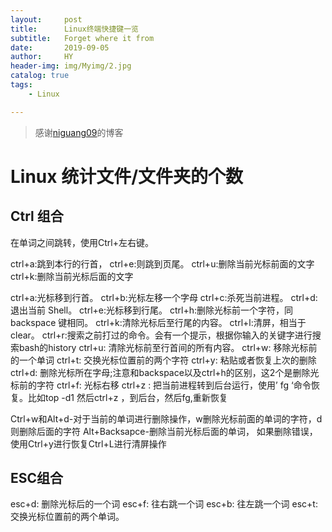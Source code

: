```yaml
---
layout:     post
title:      Linux终端快捷键一览
subtitle:   Forget where it from
date:       2019-09-05
author:     HY
header-img: img/Myimg/2.jpg
catalog: true
tags:
    - Linux

---
```


> 感谢[niguang09](https://blog.csdn.net/niguang09/article/details/6445778)的博客

# Linux 统计文件/文件夹的个数

## Ctrl 组合

在单词之间跳转，使用Ctrl+左右键。

ctrl+a:跳到本行的行首， 
ctrl+e:则跳到页尾。 
ctrl+u:删除当前光标前面的文字 
ctrl+k:删除当前光标后面的文字 

ctrl+a:光标移到行首。 
ctrl+b:光标左移一个字母 
ctrl+c:杀死当前进程。 
ctrl+d:退出当前 Shell。 
ctrl+e:光标移到行尾。 
ctrl+h:删除光标前一个字符，同 backspace 键相同。 
ctrl+k:清除光标后至行尾的内容。 
ctrl+l:清屏，相当于clear。 
ctrl+r:搜索之前打过的命令。会有一个提示，根据你输入的关键字进行搜索bash的history 
ctrl+u: 清除光标前至行首间的所有内容。 
ctrl+w: 移除光标前的一个单词 
ctrl+t: 交换光标位置前的两个字符 
ctrl+y: 粘贴或者恢复上次的删除 
ctrl+d: 删除光标所在字母;注意和backspace以及ctrl+h的区别，这2个是删除光标前的字符 
ctrl+f: 光标右移 
ctrl+z : 把当前进程转到后台运行，使用’ fg ‘命令恢复。比如top -d1 然后ctrl+z ，到后台，然后fg,重新恢复 

Ctrl+w和Alt+d-对于当前的单词进行删除操作，w删除光标前面的单词的字符，d则删除后面的字符 
Alt+Backsapce-删除当前光标后面的单词， 如果删除错误，使用Ctrl+y进行恢复Ctrl+L进行清屏操作

## ESC组合 
esc+d: 删除光标后的一个词 
esc+f: 往右跳一个词 
esc+b: 往左跳一个词 
esc+t: 交换光标位置前的两个单词。



